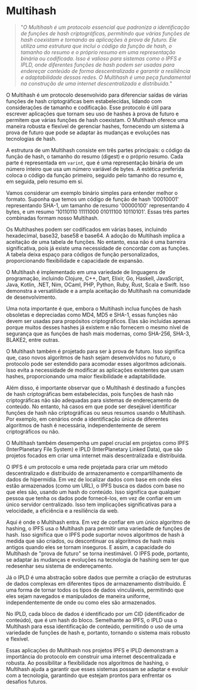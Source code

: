 # Multihash

>"*O Multihash é um protocolo essencial que padroniza a identificação de funções de hash criptográficas, permitindo que várias funções de hash coexistam e tornando as aplicações à prova de futuro. Ele utiliza uma estrutura que inclui o código da função de hash, o tamanho do resumo e o próprio resumo em uma representação binária ou codificada. Isso é valioso para sistemas como o IPFS e IPLD, onde diferentes funções de hash podem ser usadas para endereçar conteúdo de forma descentralizada e garantir a resiliência e adaptabilidade dessas redes. O Multihash é uma peça fundamental na construção de uma internet descentralizada e distribuída.*"

O Multihash é um protocolo desenvolvido para diferenciar saídas de várias funções de hash criptográficas bem estabelecidas, lidando com considerações de tamanho e codificação. Esse protocolo é útil para escrever aplicações que tornam seu uso de hashes à prova de futuro e permitem que várias funções de hash coexistam. O Multihash oferece uma maneira robusta e flexível de gerenciar hashes, fornecendo um sistema à prova de futuro que pode se adaptar às mudanças e evoluções nas tecnologias de hash.

A estrutura de um Multihash consiste em três partes principais: o código da função de hash, o tamanho do resumo (digest) e o próprio resumo. Cada parte é representada em `varint`, que é uma representação binária de um número inteiro que usa um número variável de bytes. A estética preferida coloca o código da função primeiro, seguido pelo tamanho do resumo e, em seguida, pelo resumo em si.

Vamos considerar um exemplo binário simples para entender melhor o formato. Suponha que temos um código de função de hash '00010001' representando SHA-1, um tamanho de resumo '00000100' representando 4 bytes, e um resumo '10110110 11111000 01011100 10110101'. Essas três partes combinadas formam nosso Multihash.

Os Multihashes podem ser codificados em várias bases, incluindo hexadecimal, base32, base58 e base64. A adoção do Multihash implica a aceitação de uma tabela de funções. No entanto, essa não é uma barreira significativa, pois já existe uma necessidade de concordar com as funções. A tabela deixa espaço para códigos de função personalizados, proporcionando flexibilidade e capacidade de expansão.

O Multihash é implementado em uma variedade de linguagens de programação, incluindo Clojure, C++, Dart, Elixir, Go, Haskell, JavaScript, Java, Kotlin, .NET, Nim, OCaml, PHP, Python, Ruby, Rust, Scala e Swift. Isso demonstra a versatilidade e a ampla aceitação do Multihash na comunidade de desenvolvimento.

Uma nota importante é que, embora o Multihash inclua funções de hash obsoletas e depreciadas como MD4, MD5 e SHA-1, essas funções não devem ser usadas para propósitos criptográficos. Elas são incluídas apenas porque muitos desses hashes já existem e não fornecem o mesmo nível de segurança que as funções de hash mais modernas, como SHA-256, SHA-3, BLAKE2, entre outras.

O Multihash também é projetado para ser à prova de futuro. Isso significa que, caso novos algoritmos de hash sejam desenvolvidos no futuro, o protocolo pode ser estendido para acomodar esses algoritmos adicionais. Isso evita a necessidade de modificar as aplicações existentes que usam hashes, proporcionando uma maior flexibilidade e adaptabilidade.

Além disso, é importante observar que o Multihash é destinado a funções de hash criptográficas bem estabelecidas, pois funções de hash não criptográficas não são adequadas para sistemas de endereçamento de conteúdo. No entanto, há casos em que pode ser desejável identificar funções de hash não criptográficas ou seus resumos usando o Multihash. Por exemplo, em cenários onde a identificação única de diferentes algoritmos de hash é necessária, independentemente de serem criptográficos ou não.

O Multihash também desempenha um papel crucial em projetos como IPFS (InterPlanetary File System) e IPLD (InterPlanetary Linked Data), que são projetos focados em criar uma internet mais descentralizada e distribuída.

O IPFS é um protocolo e uma rede projetada para criar um método descentralizado e distribuído de armazenamento e compartilhamento de dados de hipermídia. Em vez de localizar dados com base em onde eles estão armazenados (como um URL), o IPFS busca os dados com base no que eles são, usando um hash do conteúdo. Isso significa que qualquer pessoa que tenha os dados pode fornecê-los, em vez de confiar em um único servidor centralizado. Isso tem implicações significativas para a velocidade, a eficiência e a resiliência da web.

Aqui é onde o Multihash entra. Em vez de confiar em um único algoritmo de hashing, o IPFS usa o Multihash para permitir uma variedade de funções de hash. Isso significa que o IPFS pode suportar novos algoritmos de hash à medida que são criados, ou descontinuar os algoritmos de hash mais antigos quando eles se tornam inseguros. E assim, a capacidade do Multihash de "prova de futuro" se torna inestimável. O IPFS pode, portanto, se adaptar às mudanças e evoluções na tecnologia de hashing sem ter que redesenhar seu sistema de endereçamento.

Já o IPLD é uma abstração sobre dados que permite a criação de estruturas de dados complexas em diferentes tipos de armazenamento distribuído. É uma forma de tornar todos os tipos de dados vinculáveis, permitindo que eles sejam navegados e manipulados de maneira uniforme, independentemente de onde ou como eles são armazenados.

No IPLD, cada bloco de dados é identificado por um CID (identificador de conteúdo), que é um hash do bloco. Semelhante ao IPFS, o IPLD usa o Multihash para essa identificação de conteúdo, permitindo o uso de uma variedade de funções de hash e, portanto, tornando o sistema mais robusto e flexível.

Essas aplicações do Multihash nos projetos IPFS e IPLD demonstram a importância do protocolo em construir uma internet descentralizada e robusta. Ao possibilitar a flexibilidade nos algoritmos de hashing, o Multihash ajuda a garantir que esses sistemas possam se adaptar e evoluir com a tecnologia, garantindo que estejam prontos para enfrentar os desafios futuros.